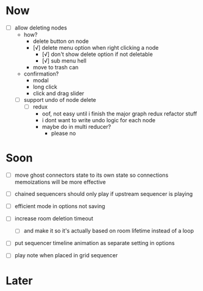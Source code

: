 # Now
- [ ] allow deleting nodes
	- how?
		- delete button on node
		- [√] delete menu option when right clicking a node
			- [√] don't show delete option if not deletable
			- [√] sub menu hell
		- move to trash can
	- confirmation?
		- modal
		- long click
		- click and drag slider
	- [ ] support undo of node delete
		- [ ] redux
			- oof, not easy until i finish the major graph redux refactor stuff
			- i dont want to write undo logic for each node
			- maybe do in multi reducer?
				- please no

# Soon
- [ ] move ghost connectors state to its own state so connections memoizations will be more effective
- [ ] chained sequencers should only play if upstream sequencer is playing
- [ ] efficient mode in options not saving

- [ ] increase room deletion timeout
	- [ ] and make it so it's actually based on room lifetime instead of a loop
- [ ] put sequencer timeline animation as separate setting in options
- [ ] play note when placed in grid sequencer

# Later
